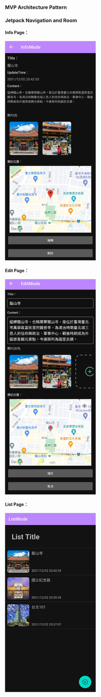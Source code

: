 ### MVP Architecture Pattern  
### Jetpack Navigation and Room

#### Info Page：</br>
<img src="https://github.com/WaKuei/TestForWeMo/blob/main/info_screenshot.jpg" width="300" alt="Info Mode"/>

#### Edit Page：</br>
<img src="https://github.com/WaKuei/TestForWeMo/blob/main/edit_screenshot.jpg" width="300" alt="Edit Mode"/>

#### List Page：</br>
<img src="https://github.com/WaKuei/TestForWeMo/blob/main/list_screenshot.jpg" width="300" alt="List Mode"/>
